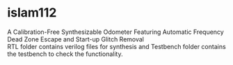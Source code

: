 # islam112
A Calibration-Free Synthesizable Odometer Featuring Automatic Frequency Dead Zone Escape and Start-up Glitch Removal  
RTL folder contains verilog files for synthesis and Testbench folder contains the testbench to check the functionality.
